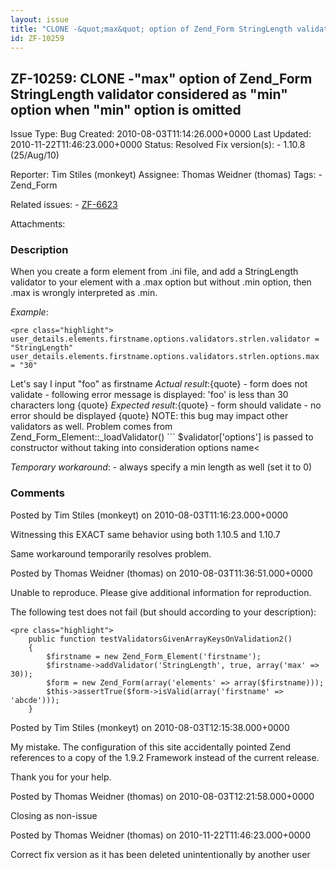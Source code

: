 ```yaml
---
layout: issue
title: "CLONE -&quot;max&quot; option of Zend_Form StringLength validator considered as &quot;min&quot; option when &quot;min&quot; option is omitted"
id: ZF-10259
---
```


ZF-10259: CLONE -"max" option of Zend\_Form StringLength validator considered as "min" option when "min" option is omitted
--------------------------------------------------------------------------------------------------------------------------

 Issue Type: Bug Created: 2010-08-03T11:14:26.000+0000 Last Updated: 2010-11-22T11:46:23.000+0000 Status: Resolved Fix version(s): - 1.10.8 (25/Aug/10)
 
 Reporter:  Tim Stiles (monkeyt)  Assignee:  Thomas Weidner (thomas)  Tags: - Zend\_Form
 
 Related issues: - [ZF-6623](/issues/browse/ZF-6623)
 
 Attachments: 
### Description

When you create a form element from .ini file, and add a StringLength validator to your element with a .max option but without .min option, then .max is wrongly interpreted as .min.

_Example_:

 
    <pre class="highlight">
    user_details.elements.firstname.options.validators.strlen.validator = "StringLength"
    user_details.elements.firstname.options.validators.strlen.options.max = "30"

Let's say I input "foo" as firstname _Actual result_:{quote} - form does not validate - following error message is displayed: 'foo' is less than 30 characters long {quote} _Expected result_:{quote} - form should validate - no error should be displayed {quote} NOTE: this bug may impact other validators as well. Problem comes from Zend\_Form\_Element::\_loadValidator() ``` $validator['options'] is passed to constructor without taking into consideration options name<

_Temporary workaround_: - always specify a min length as well (set it to 0)

 

 

### Comments

Posted by Tim Stiles (monkeyt) on 2010-08-03T11:16:23.000+0000

Witnessing this EXACT same behavior using both 1.10.5 and 1.10.7

Same workaround temporarily resolves problem.

 

 

Posted by Thomas Weidner (thomas) on 2010-08-03T11:36:51.000+0000

Unable to reproduce. Please give additional information for reproduction.

The following test does not fail (but should according to your description):

 
    <pre class="highlight">
        public function testValidatorsGivenArrayKeysOnValidation2()
        {
            $firstname = new Zend_Form_Element('firstname');
            $firstname->addValidator('StringLength', true, array('max' => 30));
            $form = new Zend_Form(array('elements' => array($firstname)));
            $this->assertTrue($form->isValid(array('firstname' => 'abcde')));
        }


 

 

Posted by Tim Stiles (monkeyt) on 2010-08-03T12:15:38.000+0000

My mistake. The configuration of this site accidentally pointed Zend references to a copy of the 1.9.2 Framework instead of the current release.

Thank you for your help.

 

 

Posted by Thomas Weidner (thomas) on 2010-08-03T12:21:58.000+0000

Closing as non-issue

 

 

Posted by Thomas Weidner (thomas) on 2010-11-22T11:46:23.000+0000

Correct fix version as it has been deleted unintentionally by another user

 

 